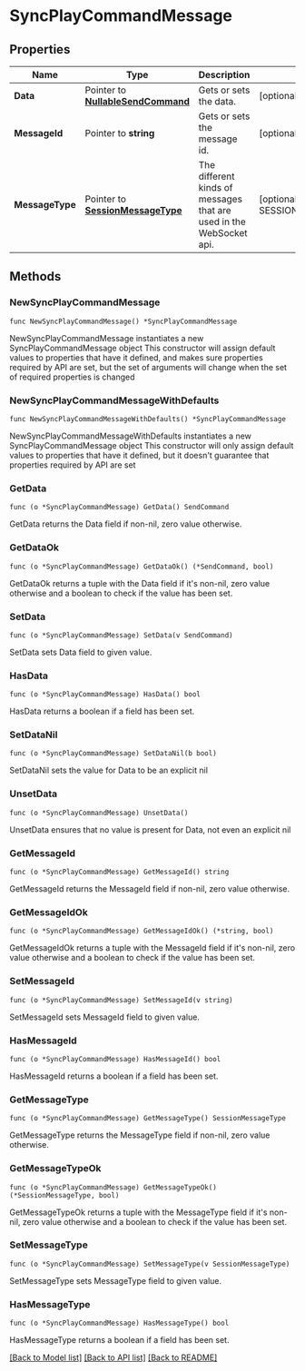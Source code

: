 # SyncPlayCommandMessage

## Properties

Name | Type | Description | Notes
------------ | ------------- | ------------- | -------------
**Data** | Pointer to [**NullableSendCommand**](SendCommand.md) | Gets or sets the data. | [optional] 
**MessageId** | Pointer to **string** | Gets or sets the message id. | [optional] 
**MessageType** | Pointer to [**SessionMessageType**](SessionMessageType.md) | The different kinds of messages that are used in the WebSocket api. | [optional] [readonly] [default to SESSIONMESSAGETYPE_SYNC_PLAY_COMMAND]

## Methods

### NewSyncPlayCommandMessage

`func NewSyncPlayCommandMessage() *SyncPlayCommandMessage`

NewSyncPlayCommandMessage instantiates a new SyncPlayCommandMessage object
This constructor will assign default values to properties that have it defined,
and makes sure properties required by API are set, but the set of arguments
will change when the set of required properties is changed

### NewSyncPlayCommandMessageWithDefaults

`func NewSyncPlayCommandMessageWithDefaults() *SyncPlayCommandMessage`

NewSyncPlayCommandMessageWithDefaults instantiates a new SyncPlayCommandMessage object
This constructor will only assign default values to properties that have it defined,
but it doesn't guarantee that properties required by API are set

### GetData

`func (o *SyncPlayCommandMessage) GetData() SendCommand`

GetData returns the Data field if non-nil, zero value otherwise.

### GetDataOk

`func (o *SyncPlayCommandMessage) GetDataOk() (*SendCommand, bool)`

GetDataOk returns a tuple with the Data field if it's non-nil, zero value otherwise
and a boolean to check if the value has been set.

### SetData

`func (o *SyncPlayCommandMessage) SetData(v SendCommand)`

SetData sets Data field to given value.

### HasData

`func (o *SyncPlayCommandMessage) HasData() bool`

HasData returns a boolean if a field has been set.

### SetDataNil

`func (o *SyncPlayCommandMessage) SetDataNil(b bool)`

 SetDataNil sets the value for Data to be an explicit nil

### UnsetData
`func (o *SyncPlayCommandMessage) UnsetData()`

UnsetData ensures that no value is present for Data, not even an explicit nil
### GetMessageId

`func (o *SyncPlayCommandMessage) GetMessageId() string`

GetMessageId returns the MessageId field if non-nil, zero value otherwise.

### GetMessageIdOk

`func (o *SyncPlayCommandMessage) GetMessageIdOk() (*string, bool)`

GetMessageIdOk returns a tuple with the MessageId field if it's non-nil, zero value otherwise
and a boolean to check if the value has been set.

### SetMessageId

`func (o *SyncPlayCommandMessage) SetMessageId(v string)`

SetMessageId sets MessageId field to given value.

### HasMessageId

`func (o *SyncPlayCommandMessage) HasMessageId() bool`

HasMessageId returns a boolean if a field has been set.

### GetMessageType

`func (o *SyncPlayCommandMessage) GetMessageType() SessionMessageType`

GetMessageType returns the MessageType field if non-nil, zero value otherwise.

### GetMessageTypeOk

`func (o *SyncPlayCommandMessage) GetMessageTypeOk() (*SessionMessageType, bool)`

GetMessageTypeOk returns a tuple with the MessageType field if it's non-nil, zero value otherwise
and a boolean to check if the value has been set.

### SetMessageType

`func (o *SyncPlayCommandMessage) SetMessageType(v SessionMessageType)`

SetMessageType sets MessageType field to given value.

### HasMessageType

`func (o *SyncPlayCommandMessage) HasMessageType() bool`

HasMessageType returns a boolean if a field has been set.


[[Back to Model list]](../README.md#documentation-for-models) [[Back to API list]](../README.md#documentation-for-api-endpoints) [[Back to README]](../README.md)


